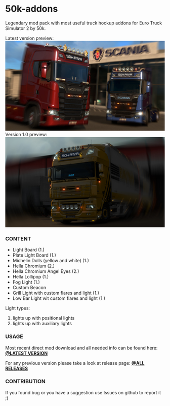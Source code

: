 # 50k-addons
Legendary mod pack with most useful truck hookup addons for Euro Truck Simulator 2 by 50k.

Latest version preview:
![](/preview/v2_1.jpg?raw=true "50k addons preview - NextGen SCANIAS")
Version 1.0 preview:
![](/preview/v1_0.jpg?raw=true "50k addons preview")

### CONTENT

* Light Board (1.)
* Plate Light Board (1.)
* Michelin Dolls (yellow and white) (1.)
* Hella Chromium (2.)
* Hella Chromium Angel Eyes  (2.)
* Hella Lollipop (1.)
* Fog Light (1.)
* Custom Beacon
* Grill Light with custom flares and light (1.)
* Low Bar Light wit custom flares and light (1.)

Light types:
1. lights up with positional lights
2. lights up with auxiliary lights

### USAGE

Most recent direct mod download and all needed info can be found here: **[@LATEST VERSION](../../releases/latest)**

For any previous version please take a look at release page: **[@ALL RELEASES](../../releases)**

### CONTRIBUTION

If you found bug or you have a suggestion use Issues on github to report it ;)
